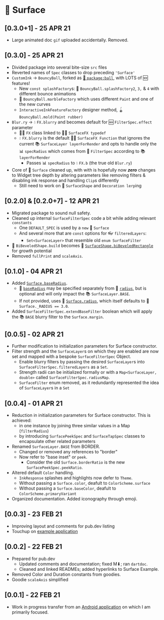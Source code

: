 # 🌟 Surface
## **[0.3.0+1] - 25 APR 21**
- Large animated doc `gif` uploaded accidentally. Removed.

## **[0.3.0] - 25 APR 21**
- Divided package into several bite-size `src` files
- Reverted names of `Spec` classes to drop preceding `'Surface'`
- `CustomInk` -> `BouncyBall`, forked as [🏓 `package:ball`](https://pub.dev/packages/ball), with LOTS of 🆕 features!
  - New `const splashFactory`s: 🏓 `BouncyBall.splashFactory2`, `3,` & `4` with different bounce animations
  - 🔮 `BouncyBall.marbleFactory` which uses different `Paint` and one of the new curves
  - `InteractiveInkFeatureFactory` designer method, 🪀 `BouncyBall.mold(Paint rubber)`
- `Blur.ry` -> 💧 `FX.blurry` and becomes default for 🆕 `FilterSpec.effect` parameter
  - 🤹‍♂️ `FX` class linked to 🤹‍♂️ `SurfaceFX typedef`
  - 💧 `FX.blurry` is the default 🤹‍♂️ `SurfaceFX Function` that ignores the current 📚 `SurfaceLayer layerForRender` and opts to handle only the 📊 `specRadius` which comes from 🔬 `FilterSpec` according to 📚 `layerForRender`
    - Passes 📊 `specRadius` to 💧 `FX.b` (the true old `Blur.ry`)
- Core of 🌟 `Surface` cleaned up, with with is hopefully now ***zero*** changes to Widget tree depth by altering parameters like removing filters & disabling ink response and handling `Clip`s differently
  -  Still need to work on 🔰 `SurfaceShape` and `Decoration lerp`ing

## **[0.2.0] & [0.2.0+7] - 12 APR 21**
- Migrated package to sound null safety.
- Cleaned up internal `SurfaceFilterSpec` code a bit while adding relevant `constants`
  - One `DEFAULT_SPEC` is used by a `new` 🌟 `Surface`
  - And several more that are `const` options for 👓 `filteredLayers`:
    - `Set<SurfaceLayer>` that resemble old `enum SurfaceFilter`
- 🔰 `BiBeveledShape.build` becomes 🔰 [`SurfaceShape.biBeveledRectangle`](https://pub.dev/documentation/surface/latest/surface/SurfaceShape/biBeveledRectangle.html) for growth potential
- Removed `fullPrint` and `scaleAxis`.

## **[0.1.0] - 04 APR 21**
- Added [`Surface.baseRadius`](https://pub.dev/documentation/surface/latest/surface/Surface/baseRadius.html).
  - 🔘 [`baseRadius`](https://pub.dev/documentation/surface/latest/surface/Surface/baseRadius.html) may be specified separately from 🔘 [`radius`](https://pub.dev/documentation/surface/latest/surface/Surface/radius.html), but is optional and will only impact the 📚 `SurfaceLayer.BASE`.
  - If not provided, uses 🔘 [`Surface.radius`](https://pub.dev/documentation/surface/latest/surface/Surface/radius.html), which itself defaults to 🔘 `Surface._RADIUS == 3.0`.
- Added `SurfaceFilterSpec.extendBaseFilter` boolean which will apply the 📚 `BASE` blurry filter to the `Surface.margin`.

## **[0.0.5] - 02 APR 21**
- Further modification to initialization parameters for Surface constructor.
- Filter strength and the `SurfaceLayer`s on which they are enabled are now set and mapped with a bespoke `SurfaceFilterSpec` Object.
  - Enable blurry filters by passing the desired `SurfaceLayer`s into `SurfaceFilterSpec.filteredLayers` as a `Set`.
  - Strength radii can be initialized formally or with a `Map<SurfaceLayer, double>` called `SurfaceFilterSpec.radiusMap`.
  - `SurfaceFilter` enum removed, as it redundantly represented the idea of `SurfaceLayer`s in a `Set`

## **[0.0.4] - 01 APR 21**
- Reduction in initialization parameters for Surface constructor. This is achieved:
  - in one instance by joining three similar values in a Map (`filterRadius`)
  - by introducing `SurfacePeekSpec` and `SurfaceTapSpec` classes to encapsulate other related parameters
- Renamed `SurfaceLayer.BASE` from BORDER.
  - Changed or removed any references to "border"
  - Now refer to "base inset" or `peek`.
    - Consider the old `Surface.borderRatio` is the new `SurfacePeekSpec.peekRatio`.
- Altered default `Color` handling.
  - `InkResponse` splashes and highlights now defer to `Theme`.
  - Without passing a `Surface.color`, deafult to `ColorScheme.surface`
  - Without passing a `Surface.baseColor`, deafult to `ColorScheme.primaryVariant`
- Organized documentation. Added iconography through emoji.

## **[0.0.3] - 23 FEB 21**
- Improving layout and comments for pub.dev listing
- Touchup on [example application](https://github.com/Zabadam/surface/tree/main/example)

## **[0.0.2] - 22 FEB 21**
- Prepared for pub.dev
    - Updated comments and documentation; fixed M⬇; ran `dartdoc`.
    - Cleaned and linked READMEs; added hyperlinks to Surface Example.
- Removed Color and Duration constants from goodies.
- Goodie `scaleAxis` simplified

## **[0.0.1] - 22 FEB 21**
- Work in progress transfer from an [Android application](https://play.google.com/store/apps/details?id=com.zaba.bug_bash 'Bug Bash in the Play Store') on which I am primarily focused.
